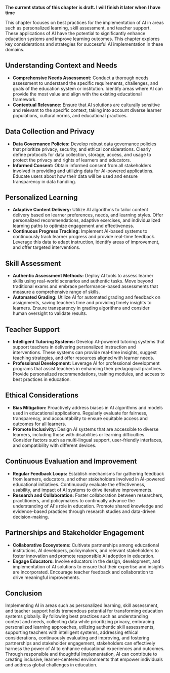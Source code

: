**The current status of this chapter is draft. I will finish it later when I have time**

This chapter focuses on best practices for the implementation of AI in areas such as personalized learning, skill assessment, and teacher support. These applications of AI have the potential to significantly enhance education systems and improve learning outcomes. This chapter explores key considerations and strategies for successful AI implementation in these domains.

Understanding Context and Needs
-------------------------------

* **Comprehensive Needs Assessment:** Conduct a thorough needs assessment to understand the specific requirements, challenges, and goals of the education system or institution. Identify areas where AI can provide the most value and align with the existing educational framework.
* **Contextual Relevance:** Ensure that AI solutions are culturally sensitive and relevant to the specific context, taking into account diverse learner populations, cultural norms, and educational practices.

Data Collection and Privacy
---------------------------

* **Data Governance Policies:** Develop robust data governance policies that prioritize privacy, security, and ethical considerations. Clearly define protocols for data collection, storage, access, and usage to protect the privacy and rights of learners and educators.
* **Informed Consent:** Obtain informed consent from all stakeholders involved in providing and utilizing data for AI-powered applications. Educate users about how their data will be used and ensure transparency in data handling.

Personalized Learning
---------------------

* **Adaptive Content Delivery:** Utilize AI algorithms to tailor content delivery based on learner preferences, needs, and learning styles. Offer personalized recommendations, adaptive exercises, and individualized learning paths to optimize engagement and effectiveness.
* **Continuous Progress Tracking:** Implement AI-based systems to continuously track learner progress and provide real-time feedback. Leverage this data to adapt instruction, identify areas of improvement, and offer targeted interventions.

Skill Assessment
----------------

* **Authentic Assessment Methods:** Deploy AI tools to assess learner skills using real-world scenarios and authentic tasks. Move beyond traditional exams and embrace performance-based assessments that measure a comprehensive range of skills.
* **Automated Grading:** Utilize AI for automated grading and feedback on assignments, saving teachers time and providing timely insights to learners. Ensure transparency in grading algorithms and consider human oversight to validate results.

Teacher Support
---------------

* **Intelligent Tutoring Systems:** Develop AI-powered tutoring systems that support teachers in delivering personalized instruction and interventions. These systems can provide real-time insights, suggest teaching strategies, and offer resources aligned with learner needs.
* **Professional Development:** Leverage AI for professional development programs that assist teachers in enhancing their pedagogical practices. Provide personalized recommendations, training modules, and access to best practices in education.

Ethical Considerations
----------------------

* **Bias Mitigation:** Proactively address biases in AI algorithms and models used in educational applications. Regularly evaluate for fairness, transparency, and accountability to ensure equitable access and outcomes for all learners.
* **Promote Inclusivity:** Design AI systems that are accessible to diverse learners, including those with disabilities or learning difficulties. Consider factors such as multi-lingual support, user-friendly interfaces, and compatibility with different devices.

Continuous Evaluation and Improvement
-------------------------------------

* **Regular Feedback Loops:** Establish mechanisms for gathering feedback from learners, educators, and other stakeholders involved in AI-powered educational initiatives. Continuously evaluate the effectiveness, usability, and impact of AI systems to drive iterative improvements.
* **Research and Collaboration:** Foster collaboration between researchers, practitioners, and policymakers to continually advance the understanding of AI's role in education. Promote shared knowledge and evidence-based practices through research studies and data-driven decision-making.

Partnerships and Stakeholder Engagement
---------------------------------------

* **Collaborative Ecosystems:** Cultivate partnerships among educational institutions, AI developers, policymakers, and relevant stakeholders to foster innovation and promote responsible AI adoption in education.
* **Engage Educators:** Involve educators in the design, development, and implementation of AI solutions to ensure that their expertise and insights are incorporated. Encourage teacher feedback and collaboration to drive meaningful improvements.

Conclusion
----------

Implementing AI in areas such as personalized learning, skill assessment, and teacher support holds tremendous potential for transforming education systems globally. By following best practices such as understanding context and needs, collecting data while prioritizing privacy, embracing personalized learning approaches, utilizing authentic skill assessments, supporting teachers with intelligent systems, addressing ethical considerations, continuously evaluating and improving, and fostering partnerships and stakeholder engagement, stakeholders can effectively harness the power of AI to enhance educational experiences and outcomes. Through responsible and thoughtful implementation, AI can contribute to creating inclusive, learner-centered environments that empower individuals and address global challenges in education.
